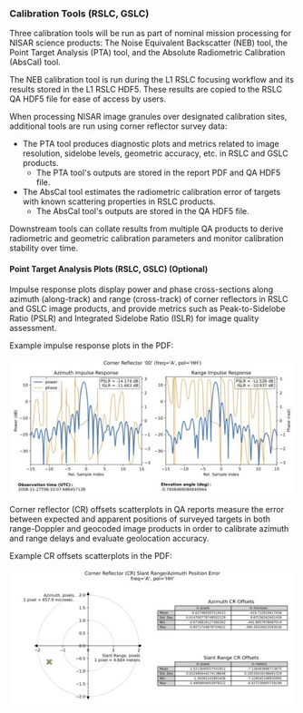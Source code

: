 
### Calibration Tools (RSLC, GSLC)

Three calibration tools will be run as part of nominal mission processing
for NISAR science products: The Noise Equivalent Backscatter (NEB) tool, 
the Point Target Analysis (PTA) tool, and the Absolute Radiometric 
Calibration (AbsCal) tool.


The NEB calibration tool is run during the L1 RSLC focusing workflow 
and its results stored in the L1 RSLC HDF5. These results are copied to 
the RSLC QA HDF5 file for ease of access by users.

When processing NISAR image granules over designated calibration sites, 
additional tools are run using corner reflector survey data:
* The PTA tool produces diagnostic plots and metrics 
related to image resolution, sidelobe levels, geometric accuracy, etc. 
in RSLC and GSLC products.
    - The PTA tool's outputs are stored in the report PDF and QA HDF5 file.
* The AbsCal tool estimates the radiometric calibration error of targets 
with known scattering properties in RSLC products.
    - The AbsCal tool's outputs are stored in the QA HDF5 file.

Downstream tools can collate results from multiple QA products to derive 
radiometric and geometric calibration parameters and monitor calibration 
stability over time.


#### Point Target Analysis Plots (RSLC, GSLC) (Optional)

Impulse response plots display power and phase cross-sections along 
azimuth (along-track) and range (cross-track) of corner reflectors 
in RSLC and GSLC image products, and provide metrics such as 
Peak-to-Sidelobe Ratio (PSLR) and Integrated Sidelobe Ratio (ISLR) 
for image quality assessment.

Example impulse response plots in the PDF:

![Example impulse response plots](images/report_pta_impulse_response_rslc.jpg)


Corner reflector (CR) offsets scatterplots in QA reports measure the error 
between expected and apparent positions of surveyed targets in both 
range-Doppler and geocoded image products in order to calibrate azimuth 
and range delays and evaluate geolocation accuracy.

Example CR offsets scatterplots in the PDF:

![Example CR offsets scatterplots](images/report_pta_cr_offsets_rslc.jpg)

